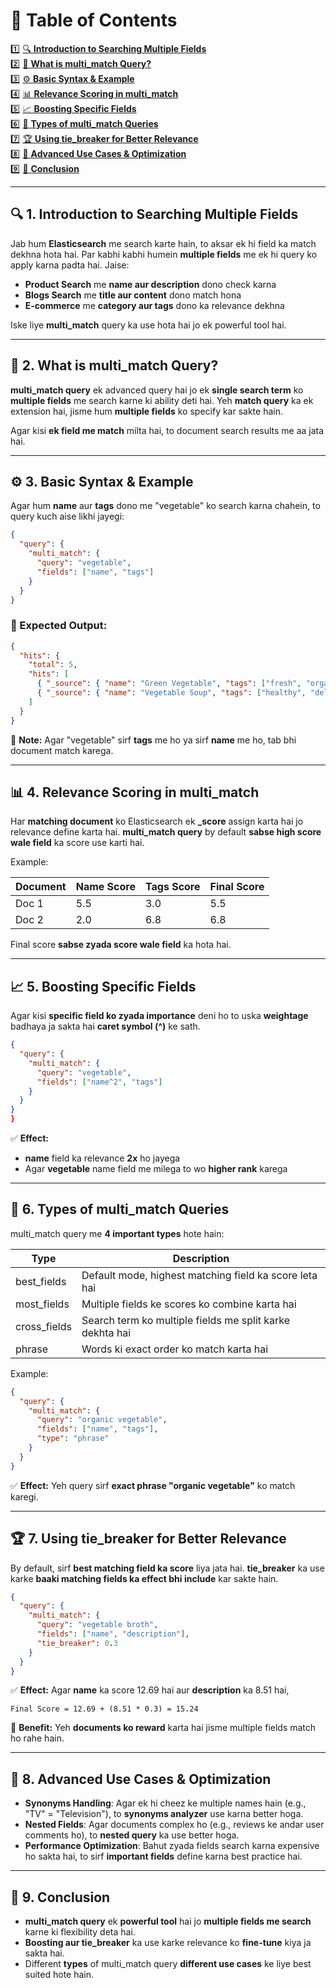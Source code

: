 # 📑 Table of Contents

1️⃣ [🔍 **Introduction to Searching Multiple Fields**](#1)  
2️⃣ [🎯 **What is multi_match Query?**](#2)  
3️⃣ [⚙️ **Basic Syntax & Example**](#3)  
4️⃣ [📊 **Relevance Scoring in multi_match**](#4)  
5️⃣ [📈 **Boosting Specific Fields**](#5)  
6️⃣ [🔗 **Types of multi_match Queries**](#6)  
7️⃣ [🏆 **Using tie_breaker for Better Relevance**](#7)  
8️⃣ [🚀 **Advanced Use Cases & Optimization**](#8)  
9️⃣ [📌 **Conclusion**](#9)  

---

## 🔍 1. Introduction to Searching Multiple Fields <a id="1"></a>

Jab hum **Elasticsearch** me search karte hain, to aksar ek hi field ka match dekhna hota hai. Par kabhi kabhi humein **multiple fields** me ek hi query ko apply karna padta hai. Jaise:

- **Product Search** me **name aur description** dono check karna
- **Blogs Search** me **title aur content** dono match hona
- **E-commerce** me **category aur tags** dono ka relevance dekhna

Iske liye **multi_match** query ka use hota hai jo ek powerful tool hai.

---

## 🎯 2. What is multi_match Query? <a id="2"></a>

**multi_match query** ek advanced query hai jo ek **single search term** ko **multiple fields** me search karne ki ability deti hai. Yeh **match query** ka ek extension hai, jisme hum **multiple fields** ko specify kar sakte hain.

Agar kisi **ek field me match** milta hai, to document search results me aa jata hai.

---

## ⚙️ 3. Basic Syntax & Example <a id="3"></a>

Agar hum **name** aur **tags** dono me "vegetable" ko search karna chahein, to query kuch aise likhi jayegi:

```json
{
  "query": {
    "multi_match": {
      "query": "vegetable",
      "fields": ["name", "tags"]
    }
  }
}
```

### 📝 Expected Output:

```json
{
  "hits": {
    "total": 5,
    "hits": [
      { "_source": { "name": "Green Vegetable", "tags": ["fresh", "organic"] } },
      { "_source": { "name": "Vegetable Soup", "tags": ["healthy", "delicious"] } }
    ]
  }
}
```

📌 **Note:** Agar "vegetable" sirf **tags** me ho ya sirf **name** me ho, tab bhi document match karega.

---

## 📊 4. Relevance Scoring in multi_match <a id="4"></a>

Har **matching document** ko Elasticsearch ek **_score** assign karta hai jo relevance define karta hai. **multi_match query** by default **sabse high score wale field** ka score use karti hai.

Example:

| Document | Name Score | Tags Score | Final Score |
|----------|-----------|------------|-------------|
| Doc 1    | 5.5       | 3.0        | 5.5         |
| Doc 2    | 2.0       | 6.8        | 6.8         |

Final score **sabse zyada score wale field** ka hota hai.

---

## 📈 5. Boosting Specific Fields <a id="5"></a>

Agar kisi **specific field ko zyada importance** deni ho to uska **weightage** badhaya ja sakta hai **caret symbol (^)** ke sath.

```json
{
  "query": {
    "multi_match": {
      "query": "vegetable",
      "fields": ["name^2", "tags"]
    }
  }
}
}
```

✅ **Effect:**
- **name** field ka relevance **2x** ho jayega
- Agar **vegetable** name field me milega to wo **higher rank** karega

---

## 🔗 6. Types of multi_match Queries <a id="6"></a>

multi_match query me **4 important types** hote hain:

| Type           | Description |
|---------------|------------|
| best_fields   | Default mode, highest matching field ka score leta hai |
| most_fields   | Multiple fields ke scores ko combine karta hai |
| cross_fields  | Search term ko multiple fields me split karke dekhta hai |
| phrase        | Words ki exact order ko match karta hai |

Example:
```json
{
  "query": {
    "multi_match": {
      "query": "organic vegetable",
      "fields": ["name", "tags"],
      "type": "phrase"
    }
  }
}
```

✅ **Effect:** Yeh query sirf **exact phrase "organic vegetable"** ko match karegi.

---

## 🏆 7. Using tie_breaker for Better Relevance <a id="7"></a>

By default, sirf **best matching field ka score** liya jata hai. **tie_breaker** ka use karke **baaki matching fields ka effect bhi include** kar sakte hain.

```json
{
  "query": {
    "multi_match": {
      "query": "vegetable broth",
      "fields": ["name", "description"],
      "tie_breaker": 0.3
    }
  }
}
```

✅ **Effect:** Agar **name** ka score 12.69 hai aur **description** ka 8.51 hai,

```
Final Score = 12.69 + (8.51 * 0.3) = 15.24
```

📌 **Benefit:** Yeh **documents ko reward** karta hai jisme multiple fields match ho rahe hain.

---

## 🚀 8. Advanced Use Cases & Optimization <a id="8"></a>

- **Synonyms Handling**: Agar ek hi cheez ke multiple names hain (e.g., "TV" = "Television"), to **synonyms analyzer** use karna better hoga.
- **Nested Fields**: Agar documents complex ho (e.g., reviews ke andar user comments ho), to **nested query** ka use better hoga.
- **Performance Optimization**: Bahut zyada fields search karna expensive ho sakta hai, to sirf **important fields** define karna best practice hai.

---

## 📌 9. Conclusion <a id="9"></a>

- **multi_match query** ek **powerful tool** hai jo **multiple fields me search** karne ki flexibility deta hai.
- **Boosting aur tie_breaker** ka use karke relevance ko **fine-tune** kiya ja sakta hai.
- Different **types** of multi_match query **different use cases** ke liye best suited hote hain.

